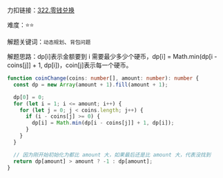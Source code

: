 力扣链接：<a href="https://leetcode.cn/problems/coin-change/description/" target="_blank">322.零钱兑换</a>

难度：⭐⭐ <br/>

解题关键词：`动态规划`、`背包问题`<br />

解题思路：dp[i]表示金额要到 i 需要最少多少个硬币，dp[i] = Math.min(dp[i - coins[j]] + 1, dp[i])，coin[j]表示每一个硬币。<br />

```typescript
function coinChange(coins: number[], amount: number): number {
  const dp = new Array(amount + 1).fill(amount + 1);

  dp[0] = 0;
  for (let i = 1; i <= amount; i++) {
    for (let j = 0; j < coins.length; j++) {
      if (i - coins[j] >= 0) {
        dp[i] = Math.min(dp[i - coins[j]] + 1, dp[i]);
      }
    }
  }

  // 因为刚开始初始化为都比 amount 大，如果最后还是比 amount 大，代表没找到
  return dp[amount] > amount ? -1 : dp[amount];
}
```
